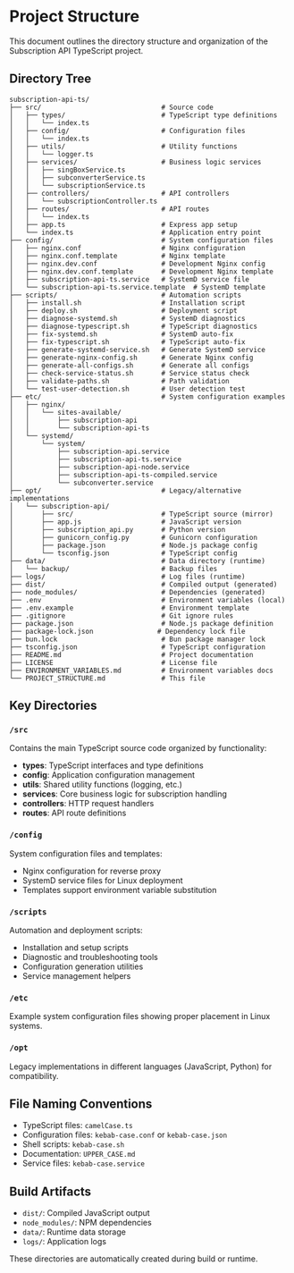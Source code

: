 # Project Structure

This document outlines the directory structure and organization of the Subscription API TypeScript project.

## Directory Tree

```
subscription-api-ts/
├── src/                              # Source code
│   ├── types/                        # TypeScript type definitions
│   │   └── index.ts
│   ├── config/                       # Configuration files
│   │   └── index.ts
│   ├── utils/                        # Utility functions
│   │   └── logger.ts
│   ├── services/                     # Business logic services
│   │   ├── singBoxService.ts
│   │   ├── subconverterService.ts
│   │   └── subscriptionService.ts
│   ├── controllers/                  # API controllers
│   │   └── subscriptionController.ts
│   ├── routes/                       # API routes
│   │   └── index.ts
│   ├── app.ts                        # Express app setup
│   └── index.ts                      # Application entry point
├── config/                           # System configuration files
│   ├── nginx.conf                    # Nginx configuration
│   ├── nginx.conf.template           # Nginx template
│   ├── nginx.dev.conf                # Development Nginx config
│   ├── nginx.dev.conf.template       # Development Nginx template
│   ├── subscription-api-ts.service   # SystemD service file
│   └── subscription-api-ts.service.template  # SystemD template
├── scripts/                          # Automation scripts
│   ├── install.sh                    # Installation script
│   ├── deploy.sh                     # Deployment script
│   ├── diagnose-systemd.sh           # SystemD diagnostics
│   ├── diagnose-typescript.sh        # TypeScript diagnostics
│   ├── fix-systemd.sh                # SystemD auto-fix
│   ├── fix-typescript.sh             # TypeScript auto-fix
│   ├── generate-systemd-service.sh   # Generate SystemD service
│   ├── generate-nginx-config.sh      # Generate Nginx config
│   ├── generate-all-configs.sh       # Generate all configs
│   ├── check-service-status.sh       # Service status check
│   ├── validate-paths.sh             # Path validation
│   └── test-user-detection.sh        # User detection test
├── etc/                              # System configuration examples
│   ├── nginx/
│   │   └── sites-available/
│   │       ├── subscription-api
│   │       └── subscription-api-ts
│   └── systemd/
│       └── system/
│           ├── subscription-api.service
│           ├── subscription-api-ts.service
│           ├── subscription-api-node.service
│           ├── subscription-api-ts-compiled.service
│           └── subconverter.service
├── opt/                              # Legacy/alternative implementations
│   └── subscription-api/
│       ├── src/                      # TypeScript source (mirror)
│       ├── app.js                    # JavaScript version
│       ├── subscription_api.py       # Python version
│       ├── gunicorn_config.py        # Gunicorn configuration
│       ├── package.json              # Node.js package config
│       └── tsconfig.json             # TypeScript config
├── data/                             # Data directory (runtime)
│   └── backup/                       # Backup files
├── logs/                             # Log files (runtime)
├── dist/                             # Compiled output (generated)
├── node_modules/                     # Dependencies (generated)
├── .env                              # Environment variables (local)
├── .env.example                      # Environment template
├── .gitignore                        # Git ignore rules
├── package.json                      # Node.js package definition
├── package-lock.json                # Dependency lock file
├── bun.lock                          # Bun package manager lock
├── tsconfig.json                     # TypeScript configuration
├── README.md                         # Project documentation
├── LICENSE                           # License file
├── ENVIRONMENT_VARIABLES.md          # Environment variables docs
└── PROJECT_STRUCTURE.md              # This file
```

## Key Directories

### `/src`
Contains the main TypeScript source code organized by functionality:
- **types**: TypeScript interfaces and type definitions
- **config**: Application configuration management
- **utils**: Shared utility functions (logging, etc.)
- **services**: Core business logic for subscription handling
- **controllers**: HTTP request handlers
- **routes**: API route definitions

### `/config`
System configuration files and templates:
- Nginx configuration for reverse proxy
- SystemD service files for Linux deployment
- Templates support environment variable substitution

### `/scripts`
Automation and deployment scripts:
- Installation and setup scripts
- Diagnostic and troubleshooting tools
- Configuration generation utilities
- Service management helpers

### `/etc`
Example system configuration files showing proper placement in Linux systems.

### `/opt`
Legacy implementations in different languages (JavaScript, Python) for compatibility.

## File Naming Conventions

- TypeScript files: `camelCase.ts`
- Configuration files: `kebab-case.conf` or `kebab-case.json`
- Shell scripts: `kebab-case.sh`
- Documentation: `UPPER_CASE.md`
- Service files: `kebab-case.service`

## Build Artifacts

- `dist/`: Compiled JavaScript output
- `node_modules/`: NPM dependencies
- `data/`: Runtime data storage
- `logs/`: Application logs

These directories are automatically created during build or runtime.
